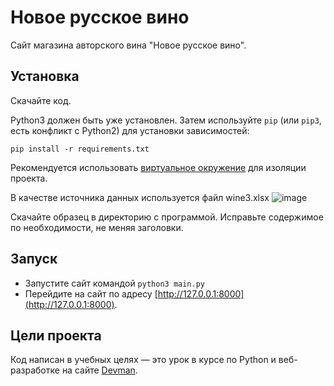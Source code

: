 # Новое русское вино

Сайт магазина авторского вина "Новое русское вино".

## Установка
Скачайте код.

Python3 должен быть уже установлен. Затем используйте `pip` (или `pip3`, есть конфликт с Python2) для установки зависимостей:
```
pip install -r requirements.txt
```
Рекомендуется использовать [виртуальное окружение](https://docs.python.org/3/library/venv.html) для изоляции проекта. 

В качестве источника данных используется файл wine3.xlsx
![image](https://user-images.githubusercontent.com/5857967/201730101-8253b74a-91d1-45e8-9d2d-fe9eb8099500.png)

Скачайте образец в директорию с программой. Исправьте содержимое по необходимости, не меняя заголовки.

## Запуск

- Запустите сайт командой `python3 main.py`
- Перейдите на сайт по адресу [http://127.0.0.1:8000](http://127.0.0.1:8000).

## Цели проекта

Код написан в учебных целях — это урок в курсе по Python и веб-разработке на сайте [Devman](https://dvmn.org).
